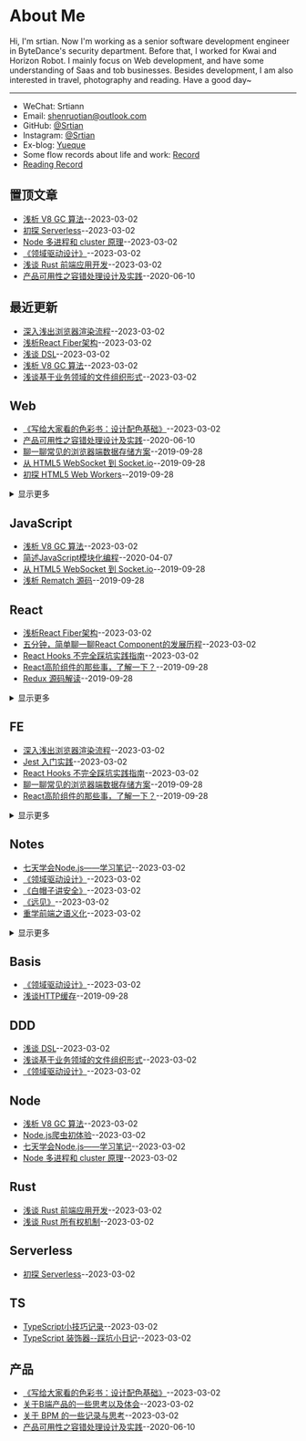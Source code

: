 # About Me
Hi, I'm srtian. Now I'm working as a senior software development engineer in ByteDance's security department. Before that,
I worked for Kwai and Horizon Robot. I mainly focus on Web development,
and have some understanding of Saas and tob businesses. Besides development, I am also interested in travel, photography and reading. Have a good day~

---
- WeChat: Srtiann
- Email: shenruotian@outlook.com
- GitHub: [@Srtian](https://github.com/srtian)
- Instagram: [@Srtian](https://www.instagram.com/srtian96/?next=%2F)
- Ex-blog: [Yueque](https://www.yuque.com/srtian)
- Some flow records about life and work: [Record](https://github.com/srtian/Record)
- [Reading Record](https://srtbooks.notion.site/a55c12708dbe42969b7052a6fe9f35c2?v=371ed1453ada49789f6d176e7d00ef08)
## 置顶文章
- [浅析 V8 GC 算法](https://github.com/srtian/Blog/issues/37)--2023-03-02
- [初探 Serverless](https://github.com/srtian/Blog/issues/35)--2023-03-02
- [Node 多进程和 cluster 原理](https://github.com/srtian/Blog/issues/27)--2023-03-02
- [《领域驱动设计》](https://github.com/srtian/Blog/issues/26)--2023-03-02
- [浅谈 Rust 前端应用开发](https://github.com/srtian/Blog/issues/15)--2023-03-02
- [产品可用性之容错处理设计及实践](https://github.com/srtian/Blog/issues/13)--2020-06-10
## 最近更新
- [深入浅出浏览器渲染流程](https://github.com/srtian/Blog/issues/40)--2023-03-02
- [浅析React Fiber架构](https://github.com/srtian/Blog/issues/39)--2023-03-02
- [浅谈 DSL](https://github.com/srtian/Blog/issues/38)--2023-03-02
- [浅析 V8 GC 算法](https://github.com/srtian/Blog/issues/37)--2023-03-02
- [浅谈基于业务领域的文件组织形式](https://github.com/srtian/Blog/issues/36)--2023-03-02
## Web
- [《写给大家看的色彩书：设计配色基础》](https://github.com/srtian/Blog/issues/18)--2023-03-02
- [产品可用性之容错处理设计及实践](https://github.com/srtian/Blog/issues/13)--2020-06-10
- [聊一聊常见的浏览器端数据存储方案](https://github.com/srtian/Blog/issues/11)--2019-09-28
- [ 从 HTML5 WebSocket 到 Socket.io](https://github.com/srtian/Blog/issues/9)--2019-09-28
- [初探 HTML5 Web Workers](https://github.com/srtian/Blog/issues/6)--2019-09-28
<details><summary>显示更多</summary>

- [浅谈HTTP缓存](https://github.com/srtian/Blog/issues/5)--2019-09-28
- [《Don't Make Me Think》读书笔记](https://github.com/srtian/Blog/issues/2)--2019-09-28
- [浅析浏览器进程发展历程](https://github.com/srtian/Blog/issues/1)--2019-09-28
</details>

## JavaScript
- [浅析 V8 GC 算法](https://github.com/srtian/Blog/issues/37)--2023-03-02
- [简述JavaScript模块化编程](https://github.com/srtian/Blog/issues/12)--2020-04-07
- [ 从 HTML5 WebSocket 到 Socket.io](https://github.com/srtian/Blog/issues/9)--2019-09-28
- [浅析 Rematch 源码](https://github.com/srtian/Blog/issues/3)--2019-09-28
## React
- [浅析React Fiber架构](https://github.com/srtian/Blog/issues/39)--2023-03-02
- [五分钟，简单聊一聊React Component的发展历程](https://github.com/srtian/Blog/issues/34)--2023-03-02
- [React Hooks 不完全踩坑实践指南](https://github.com/srtian/Blog/issues/31)--2023-03-02
- [React高阶组件的那些事，了解一下？](https://github.com/srtian/Blog/issues/10)--2019-09-28
- [Redux 源码解读](https://github.com/srtian/Blog/issues/8)--2019-09-28
<details><summary>显示更多</summary>

- [深入理解 Redux 中间件——走马观花](https://github.com/srtian/Blog/issues/7)--2019-09-28
- [五分钟，简单聊一聊React Component的发展历程](https://github.com/srtian/Blog/issues/4)--2019-09-28
- [浅析 Rematch 源码](https://github.com/srtian/Blog/issues/3)--2019-09-28
</details>

## FE
- [深入浅出浏览器渲染流程](https://github.com/srtian/Blog/issues/40)--2023-03-02
- [Jest 入门实践](https://github.com/srtian/Blog/issues/32)--2023-03-02
- [React Hooks 不完全踩坑实践指南](https://github.com/srtian/Blog/issues/31)--2023-03-02
- [聊一聊常见的浏览器端数据存储方案](https://github.com/srtian/Blog/issues/11)--2019-09-28
- [React高阶组件的那些事，了解一下？](https://github.com/srtian/Blog/issues/10)--2019-09-28
<details><summary>显示更多</summary>

- [ 从 HTML5 WebSocket 到 Socket.io](https://github.com/srtian/Blog/issues/9)--2019-09-28
- [Redux 源码解读](https://github.com/srtian/Blog/issues/8)--2019-09-28
- [深入理解 Redux 中间件——走马观花](https://github.com/srtian/Blog/issues/7)--2019-09-28
- [初探 HTML5 Web Workers](https://github.com/srtian/Blog/issues/6)--2019-09-28
- [浅谈HTTP缓存](https://github.com/srtian/Blog/issues/5)--2019-09-28
- [五分钟，简单聊一聊React Component的发展历程](https://github.com/srtian/Blog/issues/4)--2019-09-28
- [浅析 Rematch 源码](https://github.com/srtian/Blog/issues/3)--2019-09-28
- [《Don't Make Me Think》读书笔记](https://github.com/srtian/Blog/issues/2)--2019-09-28
- [浅析浏览器进程发展历程](https://github.com/srtian/Blog/issues/1)--2019-09-28
</details>

## Notes
- [七天学会Node.js——学习笔记](https://github.com/srtian/Blog/issues/30)--2023-03-02
- [《领域驱动设计》](https://github.com/srtian/Blog/issues/26)--2023-03-02
- [《白帽子讲安全》](https://github.com/srtian/Blog/issues/25)--2023-03-02
- [《远见》](https://github.com/srtian/Blog/issues/24)--2023-03-02
- [重学前端之语义化](https://github.com/srtian/Blog/issues/23)--2023-03-02
<details><summary>显示更多</summary>

- [重学前端之JavaScript语法](https://github.com/srtian/Blog/issues/22)--2023-03-02
- [重学前端之JavaScript类型](https://github.com/srtian/Blog/issues/21)--2023-03-02
- [重学前端之JavaScript执行](https://github.com/srtian/Blog/issues/20)--2023-03-02
- [重学前端之JavaScript对象](https://github.com/srtian/Blog/issues/19)--2023-03-02
- [《Don't Make Me Think》读书笔记](https://github.com/srtian/Blog/issues/2)--2019-09-28
</details>

## Basis
- [《领域驱动设计》](https://github.com/srtian/Blog/issues/26)--2023-03-02
- [浅谈HTTP缓存](https://github.com/srtian/Blog/issues/5)--2019-09-28
## DDD
- [浅谈 DSL](https://github.com/srtian/Blog/issues/38)--2023-03-02
- [浅谈基于业务领域的文件组织形式](https://github.com/srtian/Blog/issues/36)--2023-03-02
- [《领域驱动设计》](https://github.com/srtian/Blog/issues/26)--2023-03-02
## Node
- [浅析 V8 GC 算法](https://github.com/srtian/Blog/issues/37)--2023-03-02
- [Node.js爬虫初体验](https://github.com/srtian/Blog/issues/33)--2023-03-02
- [七天学会Node.js——学习笔记](https://github.com/srtian/Blog/issues/30)--2023-03-02
- [Node 多进程和 cluster 原理](https://github.com/srtian/Blog/issues/27)--2023-03-02
## Rust
- [浅谈 Rust 前端应用开发](https://github.com/srtian/Blog/issues/15)--2023-03-02
- [浅谈 Rust 所有权机制](https://github.com/srtian/Blog/issues/14)--2023-03-02
## Serverless
- [初探 Serverless](https://github.com/srtian/Blog/issues/35)--2023-03-02
## TS
- [TypeScript小技巧记录](https://github.com/srtian/Blog/issues/29)--2023-03-02
- [TypeScript 装饰器--踩坑小日记](https://github.com/srtian/Blog/issues/28)--2023-03-02
## 产品
- [《写给大家看的色彩书：设计配色基础》](https://github.com/srtian/Blog/issues/18)--2023-03-02
- [关于B端产品的一些思考以及体会](https://github.com/srtian/Blog/issues/17)--2023-03-02
- [关于 BPM 的一些记录与思考](https://github.com/srtian/Blog/issues/16)--2023-03-02
- [产品可用性之容错处理设计及实践](https://github.com/srtian/Blog/issues/13)--2020-06-10
